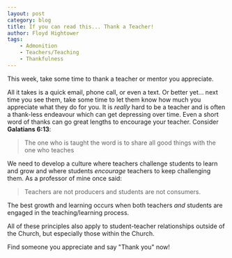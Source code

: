 ```yaml
---
layout: post
category: blog
title: If you can read this... Thank a Teacher!
author: Floyd Hightower
tags:
    - Admonition
    - Teachers/Teaching
    - Thankfulness
---
```


This week, take some time to thank a teacher or mentor you appreciate.

All it takes is a quick email, phone call, or even a text. Or better yet... next time you see them, take some time to let them know how much you appreciate what they do for you. It is *really* hard to be a teacher and is often a thank-less endeavour which can get depressing over time. Even a short word of thanks can go great lengths to encourage your teacher. Consider **Galatians 6:13**:

> The one who is taught the word is to share all good things with the one who teaches

We need to develop a culture where teachers challenge students to learn and grow and where students *encourage* teachers to keep challenging them. As a professor of mine once said:

> Teachers are not producers and students are not consumers.

The best growth and learning occurs when both teachers *and* students are engaged in the teaching/learning process.

All of these principles also apply to student-teacher relationships outside of the Church, but especially those within the Church.

Find someone you appreciate and say "Thank you" now!

